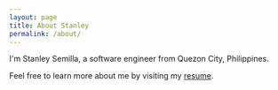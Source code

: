 ```yaml
---
layout: page
title: About Stanley
permalink: /about/
---
```


I'm Stanley Semilla, a software engineer from Quezon City, Philippines.

Feel free to learn more about me by visiting my [resume](http://semillastan.github.io/resume).